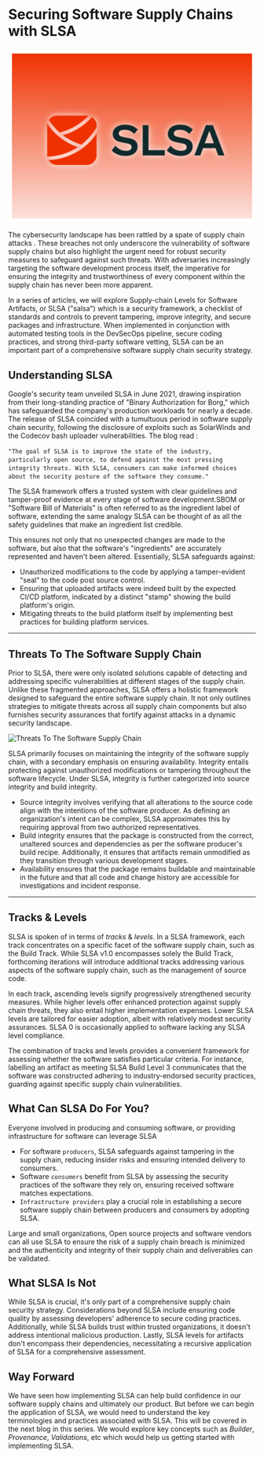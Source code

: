 # Securing Software Supply Chains with SLSA 

![SLSA Logo](/images/SLSA.svg)

The cybersecurity landscape has been rattled by a spate of supply chain attacks . These breaches not only underscore the vulnerability of software supply chains but also highlight the urgent need for robust security measures to safeguard against such threats. With adversaries increasingly targeting the software development process itself, the imperative for ensuring the integrity and trustworthiness of every component within the supply chain has never been more apparent.

In a series of articles, we will explore Supply-chain Levels for Software Artifacts, or SLSA ("salsa") which is a security framework, a checklist of standards and controls to prevent tampering, improve integrity, and secure packages and infrastructure. When implemented in conjunction with automated testing tools in the DevSecOps pipeline, secure coding practices, and strong third-party software vetting, SLSA can be an important part of a comprehensive software supply chain security strategy.

## Understanding SLSA

Google's security team unveiled SLSA in June 2021, drawing inspiration from their long-standing practice of "Binary Authorization for Borg," which has safeguarded the company's production workloads for nearly a decade. The release of SLSA coincided with a tumultuous period in software supply chain security, following the disclosure of exploits such as SolarWinds and the Codecov bash uploader vulnerabilities. The blog read :

```"The goal of SLSA is to improve the state of the industry, particularly open source, to defend against the most pressing integrity threats. With SLSA, consumers can make informed choices about the security posture of the software they consume."```

The SLSA framework offers a trusted system with clear guidelines and tamper-proof evidence at every stage of software development.SBOM or "Software Bill of Materials" is often referred to as the ingredient label of software, extending the same analogy SLSA can be thought of as all the safety guidelines that make an ingredient list credible.

This ensures not only that no unexpected changes are made to the software, but also that the software's "ingredients" are accurately represented and haven't been altered. Essentially, SLSA safeguards against:

- Unauthorized modifications to the code by applying a tamper-evident "seal" to the code post source control.
- Ensuring that uploaded artifacts were indeed built by the expected CI/CD platform, indicated by a distinct "stamp" showing the build platform's origin.
- Mitigating threats to the build platform itself by implementing best practices for building platform services.

---

## Threats To The Software Supply Chain

Prior to SLSA, there were only isolated solutions capable of detecting and addressing specific vulnerabilities at different stages of the supply chain. Unlike these fragmented approaches, SLSA offers a holistic framework designed to safeguard the entire software supply chain. It not only outlines strategies to mitigate threats across all supply chain components but also furnishes security assurances that fortify against attacks in a dynamic security landscape.

![Threats To The Software Supply Chain](/images/threat-SLSA(2).svg)

SLSA primarily focuses on maintaining the integrity of the software supply chain, with a secondary emphasis on ensuring availability. Integrity entails protecting against unauthorized modifications or tampering throughout the software lifecycle. Under SLSA, integrity is further categorized into source integrity and build integrity.

- Source integrity involves verifying that all alterations to the source code align with the intentions of the software producer. As defining an organization's intent can be complex, SLSA approximates this by requiring approval from two authorized representatives.
- Build integrity ensures that the package is constructed from the correct, unaltered sources and dependencies as per the software producer's build recipe. Additionally, it ensures that artifacts remain unmodified as they transition through various development stages.
- Availability ensures that the package remains buildable and maintainable in the future and that all code and change history are accessible for investigations and incident response.

---

## Tracks & Levels 

SLSA is spoken of in terms of *tracks* & *levels*. In a SLSA framework, each track concentrates on a specific facet of the software supply chain, such as the Build Track. While SLSA v1.0 encompasses solely the Build Track, forthcoming iterations will introduce additional tracks addressing various aspects of the software supply chain, such as the management of source code.

In each track, ascending levels signify progressively strengthened security measures. While higher levels offer enhanced protection against supply chain threats, they also entail higher implementation expenses. Lower SLSA levels are tailored for easier adoption, albeit with relatively modest security assurances. SLSA 0 is occasionally applied to software lacking any SLSA level compliance.

The combination of tracks and levels provides a convenient framework for assessing whether the software satisfies particular criteria. For instance, labelling an artifact as meeting SLSA Build Level 3 communicates that the software was constructed adhering to industry-endorsed security practices, guarding against specific supply chain vulnerabilities.


## What Can SLSA Do For You?

Everyone involved in producing and consuming software, or providing infrastructure for software can leverage SLSA 

- For software `producers`, SLSA safeguards against tampering in the supply chain, reducing insider risks and ensuring intended delivery to consumers.
- Software `consumers` benefit from SLSA by assessing the security practices of the software they rely on, ensuring received software matches expectations.
- `Infrastructure providers` play a crucial role in establishing a secure software supply chain between producers and consumers by adopting SLSA.

Large and small organizations, Open source projects and software vendors can all use SLSA to ensure the risk of a supply chain breach is minimized and the authenticity and integrity of their supply chain and deliverables can be validated. 

## What SLSA Is Not 

While SLSA is crucial, it's only part of a comprehensive supply chain security strategy. Considerations beyond SLSA include ensuring code quality by assessing developers' adherence to secure coding practices. Additionally, while SLSA builds trust within trusted organizations, it doesn't address intentional malicious production. Lastly, SLSA levels for artifacts don't encompass their dependencies, necessitating a recursive application of SLSA for a comprehensive assessment.

## Way Forward 

We have seen how implementing SLSA can help build confidence in our software supply chains and ultimately our product. But before we can begin the application of SLSA, we would need to understand the key terminologies and practices associated with SLSA. This will be covered in the next blog in this series. We would explore key concepts such as *Builder*, *Provenance*, *Validations*, etc which would help us getting started with implementing SLSA. 









